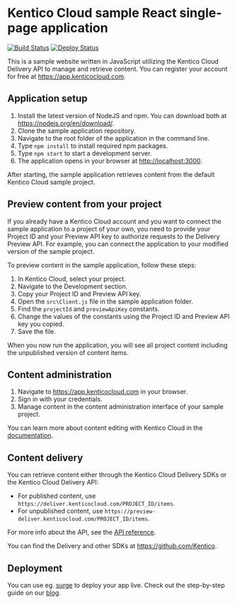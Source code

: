 # Kentico Cloud sample React single-page application
[![Build Status](https://api.travis-ci.org/Kentico/cloud-sample-app-js.svg?branch=master)](https://travis-ci.org/Kentico/cloud-sample-app-js)
[![Deploy Status](https://img.shields.io/badge/deploy-surge-brightgreen.svg)](http://kentico-cloud-sample-app-react.surge.sh)

This is a sample website written in JavaScript utilizing the Kentico Cloud Delivery API to manage and retrieve content. You can register your account for free at <https://app.kenticocloud.com>.

## Application setup

1. Install the latest version of NodeJS and npm. You can download both at <https://nodejs.org/en/download/>.
2. Clone the sample application repository.
3. Navigate to the root folder of the application in the command line.
4. Type `npm install` to install required npm packages.
5. Type `npm start` to start a development server.
6. The application opens in your browser at <http://localhost:3000>.

After starting, the sample application retrieves content from the default Kentico Cloud sample project.

## Preview content from your project

If you already have a Kentico Cloud account and you want to connect the sample application to a project of your own, you need to provide your Project ID and your Preview API key to authorize requests to the Delivery Preview API. For example, you can connect the application to your modified version of the sample project.

To preview content in the sample application, follow these steps:

1. In Kentico Cloud, select your project.
2. Navigate to the Development section.
3. Copy your Project ID and Preview API key.
4. Open the `src\Client.js` file in the sample application folder.
5. Find the `projectId` and `previewApiKey` constants.
6. Change the values of the constants using the Project ID and Preview API key you copied.
7. Save the file.

When you now run the application, you will see all project content including the unpublished version of content items.

## Content administration

1. Navigate to <https://app.kenticocloud.com> in your browser.
2. Sign in with your credentials.
3. Manage content in the content administration interface of your sample project.

You can learn more about content editing with Kentico Cloud in the [documentation](http://help.kenticocloud.com/).

## Content delivery

You can retrieve content either through the Kentico Cloud Delivery SDKs or the Kentico Cloud Delivery API:

* For published content, use `https://deliver.kenticocloud.com/PROJECT_ID/items`.
* For unpublished content, use `https://preview-deliver.kenticocloud.com/PROJECT_ID/items`.

For more info about the API, see the [API reference](https://developer.kenticocloud.com/reference).

You can find the Delivery and other SDKs at <https://github.com/Kentico>.

## Deployment

You can use eg. [surge](http://surge.sh/) to deploy your app live. Check out the step-by-step guide on our [blog](https://kenticocloud.com/blog/3-steps-to-rapidly-deploy-headless-single-page-app).
